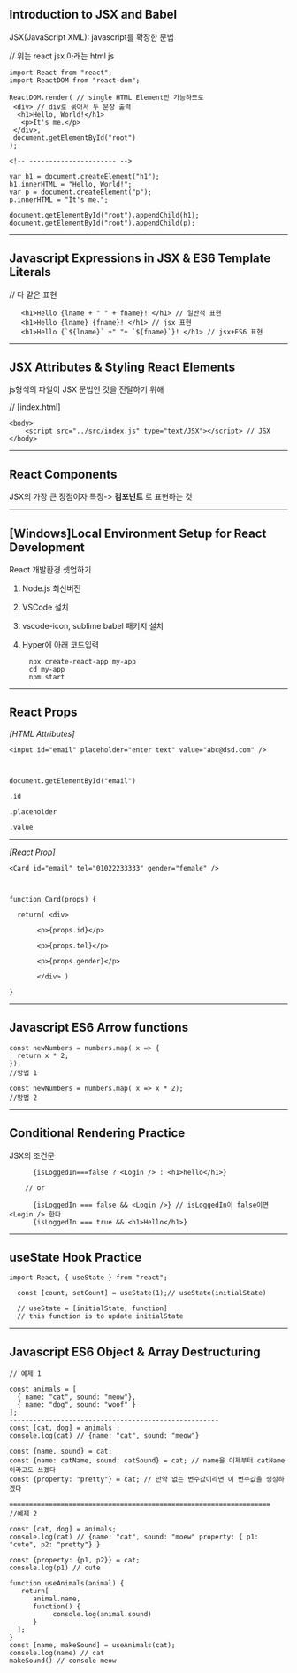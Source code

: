 ## Introduction to JSX and Babel

JSX(JavaScript XML): javascript를 확장한 문법

 // 위는 react jsx 아래는 html js
 ```
import React from "react";
import ReactDOM from "react-dom";
 
ReactDOM.render( // single HTML Element만 가능하므로
  <div> // div로 묶어서 두 문장 출력
   <h1>Hello, World!</h1>
    <p>It's me.</p>
  </div>,
  document.getElementById("root")
);
 
<!-- ---------------------- -->
 
var h1 = document.createElement("h1");
h1.innerHTML = "Hello, World!";
var p = document.createElement("p");
p.innerHTML = "It's me.";
 
document.getElementById("root").appendChild(h1);
document.getElementById("root").appendChild(p);
```
----------

## Javascript Expressions in JSX & ES6 Template Literals

 // 다 같은 표현
 ```
    <h1>Hello {lname + " " + fname}! </h1> // 일반적 표현
    <h1>Hello {lname} {fname}! </h1> // jsx 표현
    <h1>Hello {`${lname}` +" "+ `${fname}`}! </h1> // jsx+ES6 표현

 ```
------


## JSX Attributes & Styling React Elements
js형식의 파일이 JSX 문법인 것을 전달하기 위해



// [index.html]
```
<body>
    <script src="../src/index.js" type="text/JSX"></script> // JSX
</body>
```

--------------

## React Components
JSX의 가장 큰 장점이자 특징-> __컴포넌트__ 로 표현하는 것

------------------

## [Windows]​ Local Environment Setup for React Development
React 개발환경 셋업하기



1. Node.js 최신버전

2. VSCode 설치

3. vscode-icon, sublime babel 패키지 설치

4. Hyper에 아래 코드입력
```
     npx create-react-app my-app
     cd my-app
     npm start
```
--------------------
## React Props

_[HTML Attributes]_
```
<input id="email" placeholder="enter text" value="abc@dsd.com" />



document.getElementById("email")

.id

.placeholder

.value
```


------------------------------------

_[React Prop]_
```
<Card id="email" tel="01022233333" gender="female" />



function Card(props) {

  return( <div>

       <p>{props.id}</p>

       <p>{props.tel}</p>

       <p>{props.gender}</p>

       </div> )

}
```

---------

## Javascript ES6 Arrow functions

```
const newNumbers = numbers.map( x => {
  return x * 2;
});
//방법 1

const newNumbers = numbers.map( x => x * 2);
//방법 2
```
--------

## Conditional Rendering Practice

JSX의 조건문

```
      {isLoggedIn===false ? <Login /> : <h1>hello</h1>} 

    // or
	
      {isLoggedIn === false && <Login />} // isLoggedIn이 false이면 <Login /> 한다
      {isLoggedIn === true && <h1>Hello</h1>}
```
-----
## useState Hook Practice
```
import React, { useState } from "react";
 
  const [count, setCount] = useState(1);// useState(initialState)
 
  // useState = [initialState, function]
  // this function is to update initialState
```

------
## Javascript ES6 Object & Array Destructuring

```
// 예제 1

const animals = [
  { name: "cat", sound: "meow"},
  { name: "dog", sound: "woof" }
];
-----------------------------------------------------
const [cat, dog] = animals ;
console.log(cat) // {name: "cat", sound: "meow"}
 
const {name, sound} = cat;
const {name: catName, sound: catSound} = cat; // name을 이제부터 catName이라고도 쓰겠다
const {property: "pretty"} = cat; // 만약 없는 변수값이라면 이 변수값을 생성하겠다
 
==================================================================
//예제 2

const [cat, dog] = animals;
console.log(cat) // {name: "cat", sound: "moew" property: { p1: "cute", p2: "pretty"} }
 
const {property: {p1, p2}} = cat;
console.log(p1) // cute
 
function useAnimals(animal) {
   return[
      animal.name,
      function() {
           console.log(animal.sound)
      }
  ];
}
const [name, makeSound] = useAnimals(cat);
console.log(name) // cat
makeSound() // console meow
```
